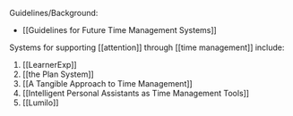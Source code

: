 Guidelines/Background:
- [[Guidelines for Future Time Management Systems]]

Systems for supporting [[attention]] through [[time management]] include:
1. [[LearnerExp]]
2. [[the Plan System]]
3. [[A Tangible Approach to Time Management]]
4. [[Intelligent Personal Assistants as Time Management Tools]]
5. [[Lumilo]]